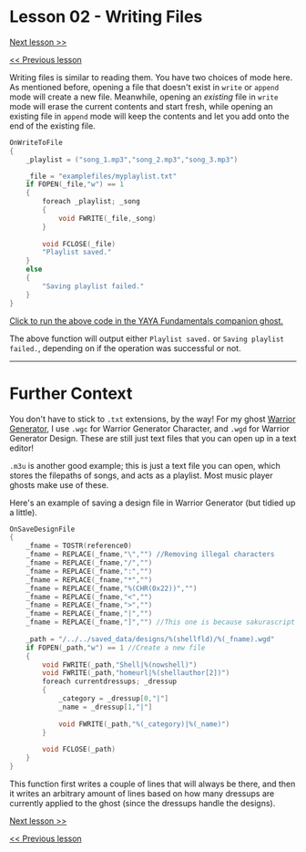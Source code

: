 # Lesson 02 - Writing Files

[Next lesson >>]()

[<< Previous lesson]()

Writing files is similar to reading them. You have two choices of mode here. As mentioned before, opening a file that doesn't exist in `write` or `append` mode will create a new file. Meanwhile, opening an *existing* file in `write` mode will erase the current contents and start fresh, while opening an existing file in `append` mode will keep the contents and let you add onto the end of the existing file.

```c
OnWriteToFile
{
	_playlist = ("song_1.mp3","song_2.mp3","song_3.mp3")

	_file = "examplefiles/myplaylist.txt"
	if FOPEN(_file,"w") == 1
	{
		foreach _playlist; _song
		{
			void FWRITE(_file,_song)
		}
		
		void FCLOSE(_file)
		"Playlist saved."
	}
	else
	{
		"Saving playlist failed."
	}
}
```

[Click to run the above code in the YAYA Fundamentals companion ghost.](https://zichqec.github.io/s-the-skeleton/jump.html?url=x-ukagaka-link%3Atype%3Devent%26ghost%3DYAYA%20Fundamentals%26info%3DOnExample.M6.L2.WriteToFile)

The above function will output either `Playlist saved.` or `Saving playlist failed.`, depending on if the operation was successful or not.

---

# Further Context

You don't have to stick to `.txt` extensions, by the way! For my ghost [Warrior Generator](https://zichqec.github.io/s-the-skeleton/warrior_generator), I use `.wgc` for Warrior Generator Character, and `.wgd` for Warrior Generator Design. These are still just text files that you can open up in a text editor!

`.m3u` is another good example; this is just a text file you can open, which stores the filepaths of songs, and acts as a playlist. Most music player ghosts make use of these.

Here's an example of saving a design file in Warrior Generator (but tidied up a little).

```c
OnSaveDesignFile
{
	_fname = TOSTR(reference0)
	_fname = REPLACE(_fname,"\","") //Removing illegal characters
	_fname = REPLACE(_fname,"/","")
	_fname = REPLACE(_fname,":","")
	_fname = REPLACE(_fname,"*","")
	_fname = REPLACE(_fname,"%(CHR(0x22))","")
	_fname = REPLACE(_fname,"<","")
	_fname = REPLACE(_fname,">","")
	_fname = REPLACE(_fname,"|","")
	_fname = REPLACE(_fname,"]","") //This one is because sakurascript
	
	_path = "/../../saved_data/designs/%(shellfld)/%(_fname).wgd"
	if FOPEN(_path,"w") == 1 //Create a new file
	{
		void FWRITE(_path,"Shell|%(nowshell)")
		void FWRITE(_path,"homeurl|%(shellauthor[2])")
		foreach currentdressups; _dressup
		{
			_category = _dressup[0,"|"]
			_name = _dressup[1,"|"]
			
			void FWRITE(_path,"%(_category)|%(_name)")
		}
		
		void FCLOSE(_path)
	}
}
```

This function first writes a couple of lines that will always be there, and then it writes an arbitrary amount of lines based on how many dressups are currently applied to the ghost (since the dressups handle the designs).

[Next lesson >>]()

[<< Previous lesson]()